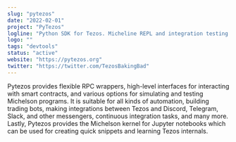```yaml
---
slug: "pytezos"
date: "2022-02-01"
project: "PyTezos"
logline: "Python SDK for Tezos. Micheline REPL and integration testing engine."
logo: ""
tags: "devtools"
status: "active"
website: "https://pytezos.org"
twitter: "https://twitter.com/TezosBakingBad"
---
```


Pytezos provides flexible RPC wrappers, high-level interfaces for interacting with smart contracts, and various options for simulating and testing Michelson programs. It is suitable for all kinds of automation, building trading bots, making integrations between Tezos and Discord, Telegram, Slack, and other messengers, continuous integration tasks, and many more. Lastly, Pytezos provides the Michelson kernel for Jupyter notebooks which can be used for creating quick snippets and learning Tezos internals.
